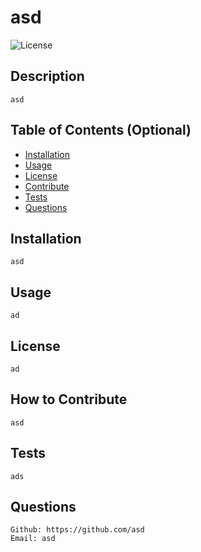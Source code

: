 # asd
![License](https://img.shields.io/github/license/asd/asd)
## Description

    asd
    
## Table of Contents (Optional)
    
- [Installation](#installation)
- [Usage](#usage)
- [License](#license)
- [Contribute](#contribute)
- [Tests](#tests)
- [Questions](#questions)

## Installation

    asd

## Usage

    ad

## License
    
    ad
    
## How to Contribute

    asd
    
## Tests

    ads
    
## Questions
    Github: https://github.com/asd
    Email: asd